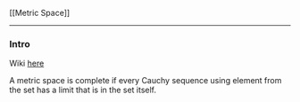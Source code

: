 [[Metric Space]]

---
### **Intro**
Wiki [here](https://en.wikipedia.org/wiki/Cauchy_sequence)

A metric space is complete if every Cauchy sequence using element from the set has a limit that is in the set itself. 


